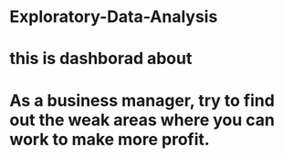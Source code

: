# Exploratory-Data-Analysis
# this is dashborad about
# As a business manager, try to find out the weak areas where you can work to make more profit.
